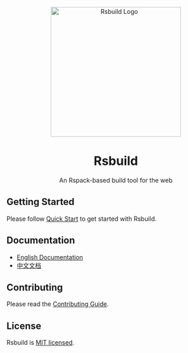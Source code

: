 <p align="center">
  <a href="https://rsbuild.dev" target="blank"><img src="https://lf3-static.bytednsdoc.com/obj/eden-cn/ylaelkeh7nuhfnuhf/modernjs-cover.png" width="300" alt="Rsbuild Logo" /></a>
</p>

<h1 align="center">Rsbuild</h1>

<p align="center">
  An Rspack-based build tool for the web
</p>

## Getting Started

Please follow [Quick Start](https://rsbuild.dev/guides/get-started/quick-start) to get started with Rsbuild.

## Documentation

- [English Documentation](https://rsbuild.dev/)
- [中文文档](https://rsbuild.dev/zh)

## Contributing

Please read the [Contributing Guide](https://github.com/web-infra-dev/rsbuild/blob/main/CONTRIBUTING.md).

## License

Rsbuild is [MIT licensed](https://github.com/web-infra-dev/rsbuild/blob/main/LICENSE).
